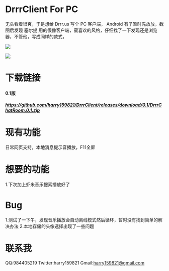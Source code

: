 # DrrrClient For PC

无头看着很爽，于是想给 Drrr.us 写个 PC 客户端， Android 有了暂时先放放，截图后发现 塞尔提 用的很像客户端，蛮喜欢的风格，仔细找了一下发现还是浏览器，不管他，写成同样的款式， 


![](https://github.com/harry159821/DrrrClient/raw/master/Shot/drrrPC2.png)

![](https://github.com/harry159821/DrrrClient/raw/master/Shot/drrrPC3.png)

# 下载链接
#### 0.1版
##### https://github.com/harry159821/DrrrClient/releases/download/0.1/DrrrChatRoom.0.1.zip

# 现有功能
日常网页支持，本地消息提示音播放，F11全屏

# 想要的功能
1.下次加上虾米音乐搜索播放好了

# Bug
1.测试了一下午，发现音乐播放会自动离线模式然后循环，暂时没有找到简单的解决办法
2.本地存储的头像选择出现了一些问题

# 联系我
QQ:984405219
Twitter:harry159821
Gmail:harry159821@gmail.com
